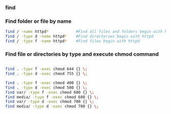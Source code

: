 ### find

### Find folder or file by name
```bash
find / -name httpd*            #Find all files and folders begin with httpd
find / -type d -name httpd*    #Find directories begin with httpd
find / -type f -name httpd*    #Find files begin with httpd
```

### Find file or directories by type and execute chmod command 
```bash

find . -type f -exec chmod 644 {} \;
find . -type d -exec chmod 755 {} \; 

find . -type f -exec chmod 400 {} \;
find . -type d -exec chmod 500 {} \; 
find var/ -type f -exec chmod 600 {} \; 
find media/ -type f -exec chmod 600 {} \;
find var/ -type d -exec chmod 700 {} \; 
find media/ -type d -exec chmod 700 {} \;
```